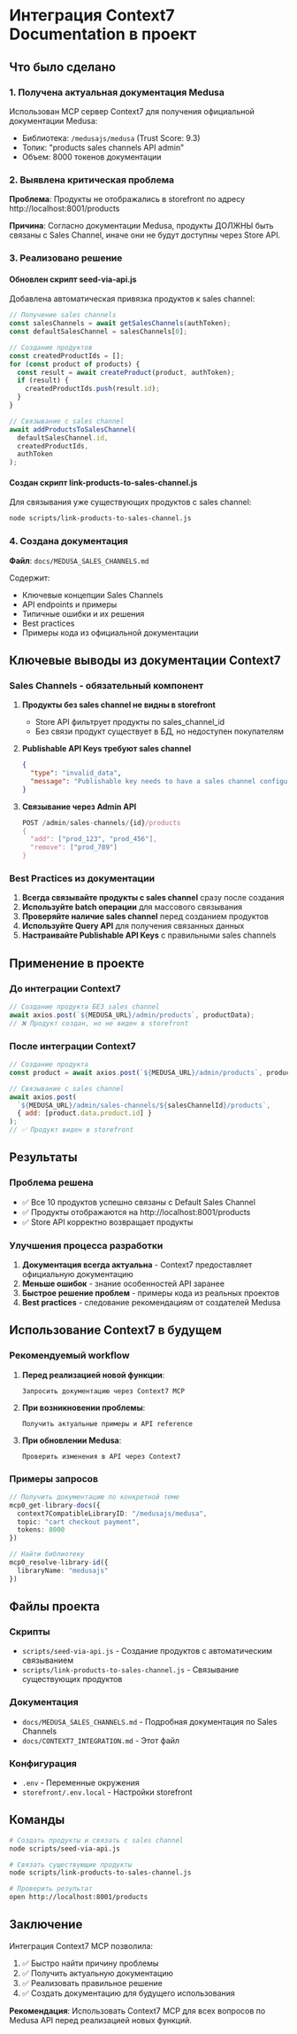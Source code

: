 # Интеграция Context7 Documentation в проект

## Что было сделано

### 1. Получена актуальная документация Medusa

Использован MCP сервер Context7 для получения официальной документации Medusa:
- Библиотека: `/medusajs/medusa` (Trust Score: 9.3)
- Топик: "products sales channels API admin"
- Объем: 8000 токенов документации

### 2. Выявлена критическая проблема

**Проблема**: Продукты не отображались в storefront по адресу http://localhost:8001/products

**Причина**: Согласно документации Medusa, продукты ДОЛЖНЫ быть связаны с Sales Channel, иначе они не будут доступны через Store API.

### 3. Реализовано решение

#### Обновлен скрипт seed-via-api.js

Добавлена автоматическая привязка продуктов к sales channel:

```javascript
// Получение sales channels
const salesChannels = await getSalesChannels(authToken);
const defaultSalesChannel = salesChannels[0];

// Создание продуктов
const createdProductIds = [];
for (const product of products) {
  const result = await createProduct(product, authToken);
  if (result) {
    createdProductIds.push(result.id);
  }
}

// Связывание с sales channel
await addProductsToSalesChannel(
  defaultSalesChannel.id,
  createdProductIds,
  authToken
);
```

#### Создан скрипт link-products-to-sales-channel.js

Для связывания уже существующих продуктов с sales channel:

```bash
node scripts/link-products-to-sales-channel.js
```

### 4. Создана документация

**Файл**: `docs/MEDUSA_SALES_CHANNELS.md`

Содержит:
- Ключевые концепции Sales Channels
- API endpoints и примеры
- Типичные ошибки и их решения
- Best practices
- Примеры кода из официальной документации

## Ключевые выводы из документации Context7

### Sales Channels - обязательный компонент

1. **Продукты без sales channel не видны в storefront**
   - Store API фильтрует продукты по sales_channel_id
   - Без связи продукт существует в БД, но недоступен покупателям

2. **Publishable API Keys требуют sales channel**
   ```json
   {
     "type": "invalid_data",
     "message": "Publishable key needs to have a sales channel configured."
   }
   ```

3. **Связывание через Admin API**
   ```typescript
   POST /admin/sales-channels/{id}/products
   {
     "add": ["prod_123", "prod_456"],
     "remove": ["prod_789"]
   }
   ```

### Best Practices из документации

1. **Всегда связывайте продукты с sales channel** сразу после создания
2. **Используйте batch операции** для массового связывания
3. **Проверяйте наличие sales channel** перед созданием продуктов
4. **Используйте Query API** для получения связанных данных
5. **Настраивайте Publishable API Keys** с правильными sales channels

## Применение в проекте

### До интеграции Context7

```javascript
// Создание продукта БЕЗ sales channel
await axios.post(`${MEDUSA_URL}/admin/products`, productData);
// ❌ Продукт создан, но не виден в storefront
```

### После интеграции Context7

```javascript
// Создание продукта
const product = await axios.post(`${MEDUSA_URL}/admin/products`, productData);

// Связывание с sales channel
await axios.post(
  `${MEDUSA_URL}/admin/sales-channels/${salesChannelId}/products`,
  { add: [product.data.product.id] }
);
// ✅ Продукт виден в storefront
```

## Результаты

### Проблема решена

- ✅ Все 10 продуктов успешно связаны с Default Sales Channel
- ✅ Продукты отображаются на http://localhost:8001/products
- ✅ Store API корректно возвращает продукты

### Улучшения процесса разработки

1. **Документация всегда актуальна** - Context7 предоставляет официальную документацию
2. **Меньше ошибок** - знание особенностей API заранее
3. **Быстрое решение проблем** - примеры кода из реальных проектов
4. **Best practices** - следование рекомендациям от создателей Medusa

## Использование Context7 в будущем

### Рекомендуемый workflow

1. **Перед реализацией новой функции**:
   ```
   Запросить документацию через Context7 MCP
   ```

2. **При возникновении проблемы**:
   ```
   Получить актуальные примеры и API reference
   ```

3. **При обновлении Medusa**:
   ```
   Проверить изменения в API через Context7
   ```

### Примеры запросов

```typescript
// Получить документацию по конкретной теме
mcp0_get-library-docs({
  context7CompatibleLibraryID: "/medusajs/medusa",
  topic: "cart checkout payment",
  tokens: 8000
})

// Найти библиотеку
mcp0_resolve-library-id({
  libraryName: "medusajs"
})
```

## Файлы проекта

### Скрипты
- `scripts/seed-via-api.js` - Создание продуктов с автоматическим связыванием
- `scripts/link-products-to-sales-channel.js` - Связывание существующих продуктов

### Документация
- `docs/MEDUSA_SALES_CHANNELS.md` - Подробная документация по Sales Channels
- `docs/CONTEXT7_INTEGRATION.md` - Этот файл

### Конфигурация
- `.env` - Переменные окружения
- `storefront/.env.local` - Настройки storefront

## Команды

```bash
# Создать продукты и связать с sales channel
node scripts/seed-via-api.js

# Связать существующие продукты
node scripts/link-products-to-sales-channel.js

# Проверить результат
open http://localhost:8001/products
```

## Заключение

Интеграция Context7 MCP позволила:
1. ✅ Быстро найти причину проблемы
2. ✅ Получить актуальную документацию
3. ✅ Реализовать правильное решение
4. ✅ Создать документацию для будущего использования

**Рекомендация**: Использовать Context7 MCP для всех вопросов по Medusa API перед реализацией новых функций.
